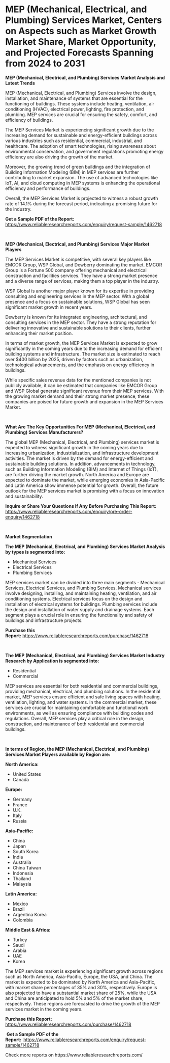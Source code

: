 <p><h1>MEP (Mechanical, Electrical, and Plumbing) Services Market, Centers on Aspects such as Market Growth Market Share, Market Opportunity, and Projected Forecasts Spanning from 2024 to 2031</h1></p><p><strong>MEP (Mechanical, Electrical, and Plumbing) Services Market Analysis and Latest Trends</strong></p>
<p><p>MEP (Mechanical, Electrical, and Plumbing) Services involve the design, installation, and maintenance of systems that are essential for the functioning of buildings. These systems include heating, ventilation, air conditioning (HVAC), electrical power, lighting, fire protection, and plumbing. MEP services are crucial for ensuring the safety, comfort, and efficiency of buildings.</p><p>The MEP Services Market is experiencing significant growth due to the increasing demand for sustainable and energy-efficient buildings across various industries such as residential, commercial, industrial, and healthcare. The adoption of smart technologies, rising awareness about environmental conservation, and government regulations promoting energy efficiency are also driving the growth of the market.</p><p>Moreover, the growing trend of green buildings and the integration of Building Information Modeling (BIM) in MEP services are further contributing to market expansion. The use of advanced technologies like IoT, AI, and cloud computing in MEP systems is enhancing the operational efficiency and performance of buildings.</p><p>Overall, the MEP Services Market is projected to witness a robust growth rate of 14.1% during the forecast period, indicating a promising future for the industry.</p></p>
<p><strong>Get a Sample PDF of the Report:&nbsp;</strong> <a href="https://www.reliableresearchreports.com/enquiry/request-sample/1462718">https://www.reliableresearchreports.com/enquiry/request-sample/1462718</a></p>
<p>&nbsp;</p>
<p><strong>MEP (Mechanical, Electrical, and Plumbing) Services Major Market Players</strong></p>
<p><p>The MEP Services Market is competitive, with several key players like EMCOR Group, WSP Global, and Dewberry dominating the market. EMCOR Group is a Fortune 500 company offering mechanical and electrical construction and facilities services. They have a strong market presence and a diverse range of services, making them a top player in the industry. </p><p>WSP Global is another major player known for its expertise in providing consulting and engineering services in the MEP sector. With a global presence and a focus on sustainable solutions, WSP Global has seen significant market growth in recent years.</p><p>Dewberry is known for its integrated engineering, architectural, and consulting services in the MEP sector. They have a strong reputation for delivering innovative and sustainable solutions to their clients, further enhancing their market position.</p><p>In terms of market growth, the MEP Services Market is expected to grow significantly in the coming years due to the increasing demand for efficient building systems and infrastructure. The market size is estimated to reach over $400 billion by 2025, driven by factors such as urbanization, technological advancements, and the emphasis on energy efficiency in buildings.</p><p>While specific sales revenue data for the mentioned companies is not publicly available, it can be estimated that companies like EMCOR Group and WSP Global generate significant revenue from their MEP services. With the growing market demand and their strong market presence, these companies are poised for future growth and expansion in the MEP Services Market.</p></p>
<p>&nbsp;</p>
<p><strong>What Are The Key Opportunities For MEP (Mechanical, Electrical, and Plumbing) Services Manufacturers?</strong></p>
<p><p>The global MEP (Mechanical, Electrical, and Plumbing) services market is expected to witness significant growth in the coming years due to increasing urbanization, industrialization, and infrastructure development activities. The market is driven by the demand for energy-efficient and sustainable building solutions. In addition, advancements in technology, such as Building Information Modeling (BIM) and Internet of Things (IoT), are further driving the market growth. North America and Europe are expected to dominate the market, while emerging economies in Asia-Pacific and Latin America show immense potential for growth. Overall, the future outlook for the MEP services market is promising with a focus on innovation and sustainability.</p></p>
<p><strong>Inquire or Share Your Questions If Any Before Purchasing This Report:</strong> <a href="https://www.reliableresearchreports.com/enquiry/pre-order-enquiry/1462718">https://www.reliableresearchreports.com/enquiry/pre-order-enquiry/1462718</a></p>
<p>&nbsp;</p>
<p><strong>Market Segmentation</strong></p>
<p><strong>The MEP (Mechanical, Electrical, and Plumbing) Services Market Analysis by types is segmented into:</strong></p>
<p><ul><li>Mechanical Services</li><li>Electrical Services</li><li>Plumbing Services</li></ul></p>
<p><p>MEP services market can be divided into three main segments - Mechanical Services, Electrical Services, and Plumbing Services. Mechanical services involve designing, installing, and maintaining heating, ventilation, and air conditioning systems. Electrical services focus on the design and installation of electrical systems for buildings. Plumbing services include the design and installation of water supply and drainage systems. Each segment plays a crucial role in ensuring the functionality and safety of buildings and infrastructure projects.</p></p>
<p><strong>Purchase this Report:&nbsp;</strong><a href="https://www.reliableresearchreports.com/purchase/1462718">https://www.reliableresearchreports.com/purchase/1462718</a></p>
<p>&nbsp;</p>
<p><strong>The MEP (Mechanical, Electrical, and Plumbing) Services Market Industry Research by Application is segmented into:</strong></p>
<p><ul><li>Residential</li><li>Commercial</li></ul></p>
<p><p>MEP services are essential for both residential and commercial buildings, providing mechanical, electrical, and plumbing solutions. In the residential market, MEP services ensure efficient and safe living spaces with heating, ventilation, lighting, and water systems. In the commercial market, these services are crucial for maintaining comfortable and functional work environments, as well as ensuring compliance with building codes and regulations. Overall, MEP services play a critical role in the design, construction, and maintenance of both residential and commercial buildings.</p></p>
<p>&nbsp;</p>
<p><strong>In terms of Region, the MEP (Mechanical, Electrical, and Plumbing) Services Market Players available by Region are:</strong></p>
<p>
    <p> <strong> North America: </strong>
        <ul>
            <li>United States</li>
            <li>Canada</li>
        </ul>
        </p> 
    <p> <strong> Europe: </strong>
        <ul>
            <li>Germany</li>
            <li>France</li>
            <li>U.K.</li>
            <li>Italy</li>
            <li>Russia</li>
        </ul>
        </p> 
    <p> <strong> Asia-Pacific: </strong>
        <ul>
            <li>China</li>
            <li>Japan</li>
            <li>South Korea</li>
            <li>India</li>
            <li>Australia</li>
            <li>China Taiwan</li>
            <li>Indonesia</li>
            <li>Thailand</li>
            <li>Malaysia</li>
        </ul>
        </p> 
    <p> <strong> Latin America: </strong>
        <ul>
            <li>Mexico</li>
            <li>Brazil</li>
            <li>Argentina Korea</li>
            <li>Colombia</li>
        </ul>
        </p> 
    <p> <strong> Middle East & Africa: </strong>
        <ul>
            <li>Turkey</li>
            <li>Saudi</li>
            <li>Arabia</li>
            <li>UAE</li>
            <li>Korea</li>
        </ul>
    </p>
    </p>
<p><p>The MEP services market is experiencing significant growth across regions such as North America, Asia-Pacific, Europe, the USA, and China. The market is expected to be dominated by North America and Asia-Pacific, with market share percentages of 35% and 30%, respectively. Europe is also projected to have a substantial market share of 25%, while the USA and China are anticipated to hold 5% and 5% of the market share, respectively. These regions are forecasted to drive the growth of the MEP services market in the coming years.</p></p>
<p><strong>Purchase this Report: </strong><a href="https://www.reliableresearchreports.com/purchase/1462718">https://www.reliableresearchreports.com/purchase/1462718</a></p>
<p>&nbsp;<strong>Get a Sample PDF of the Report:&nbsp;&nbsp;</strong><a href="https://www.reliableresearchreports.com/enquiry/request-sample/1462718">https://www.reliableresearchreports.com/enquiry/request-sample/1462718</a></p>
<p><strong></strong></p>
<p>Check more reports on https://www.reliableresearchreports.com/</p>